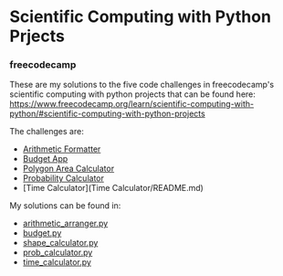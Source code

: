 # Scientific Computing with Python Prjects
### freecodecamp

These are my solutions to the five code challenges in freecodecamp's scientific computing with python projects that can
be found here: 
https://www.freecodecamp.org/learn/scientific-computing-with-python/#scientific-computing-with-python-projects

The challenges are:
* [Arithmetic Formatter](Arithmetic%20Formatter/README.md)
* [Budget App](Budget%20App/README.md)
* [Polygon Area Calculator](Polygon%20Area%20Calculator/README.md)
* [Probability Calculator](Probability%20Calculator/README.md)
* [Time Calculator](Time Calculator/README.md)

My solutions can be found in:
* [arithmetic_arranger.py](Arithmetic%20Formatter/arithmetic_arranger.py)
* [budget.py](Budget%20App/budget.py)
* [shape_calculator.py](Polygon%20Area%20Calculator/shape_calculator.py)
* [prob_calculator.py](Probability%20Calculator/prob_calculator.py)
* [time_calculator.py](Time%20Calculator/time_calculator.py)